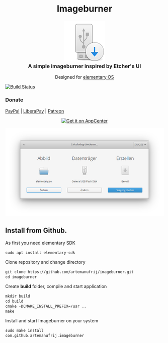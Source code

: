 <div>
  <h1 align="center">Imageburner</h1>
  <h3 align="center"><img src="data/icons/com.github.artemanufrij.imageburner.svg"/><br>A simple imageburner inspired by Etcher's UI</h3>
  <p align="center">Designed for <a href="https://elementary.io">elementary OS</p>
</div>

[![Build Status](https://travis-ci.org/artemanufrij/imageburner.svg?branch=master)](https://travis-ci.org/artemanufrij/imageburner)

### Donate
<a href="https://www.paypal.me/ArtemAnufrij">PayPal</a> | <a href="https://liberapay.com/Artem/donate">LiberaPay</a> | <a href="https://www.patreon.com/ArtemAnufrij">Patreon</a>

<p align="center">
  <a href="https://appcenter.elementary.io/com.github.artemanufrij.imageburner">
    <img src="https://appcenter.elementary.io/badge.svg" alt="Get it on AppCenter">
  </a>
</p>
<p align="center">
  <img src="Screenshot.png"/>
</p>

## Install from Github.

As first you need elementary SDK
```
sudo apt install elementary-sdk
```

Clone repository and change directory
```
git clone https://github.com/artemanufrij/imageburner.git
cd imageburner
```

Create **build** folder, compile and start application
```
mkdir build
cd build
cmake -DCMAKE_INSTALL_PREFIX=/usr ..
make
```

Install and start Imageburner on your system
```
sudo make install
com.github.artemanufrij.imageburner
